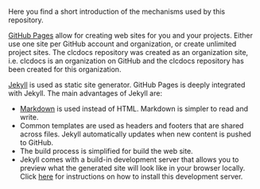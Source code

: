 ---
---

Here you find a short introduction of the mechanisms used by this repository.

[GitHub Pages](https://pages.github.com/) allow for creating web sites for you and your projects. Either use one site per GitHub account and organization, or create unlimited project sites. The clcdocs repository was created as an organization site, i.e. clcdocs is an organization on GitHub and the clcdocs repository has been created for this organization.

[Jekyll](https://jekyllrb.com/) is used as static site generator. GitHub Pages is deeply integrated with Jekyll. The main advantages of Jekyll are:

* [Markdown](https://guides.github.com/features/mastering-markdown/) is used instead of HTML. Markdown is simpler to read and write.
* Common templates are used as headers and footers that are shared across files. Jekyll automatically updates when new content is pushed to GitHub.
* The build process is simplified for build the web site.
* Jekyll comes with a build-in development server that allows you to preview what the generated site will look like in your browser locally. Click [here](docs/poc/installing) for instructions on how to install this development server.
